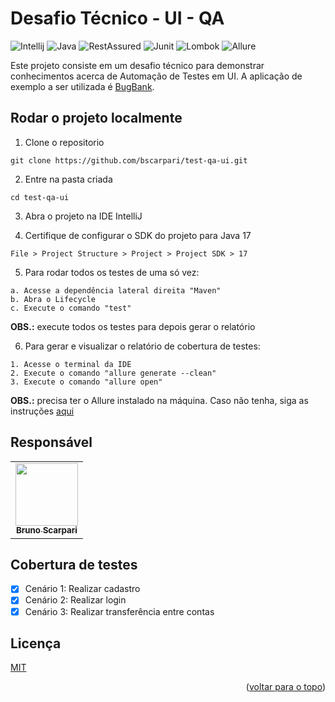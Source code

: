 <a name="readme-top"></a>

# Desafio Técnico - UI - QA

![Intellij](https://img.shields.io/badge/Intellij-logo?style=flat-square&color=%23000000)
![Java](https://img.shields.io/badge/JAVA_17-logo?style=flat-square&color=%23FF7800)
![RestAssured](https://img.shields.io/badge/RestAssured-logo?style=flat-square&color=%234EA94B)
![Junit](https://img.shields.io/badge/Junit-logo?style=flat-square&color=%2314692E)
![Lombok](https://img.shields.io/badge/Lombok-logo?style=flat-square&color=grey)
![Allure](https://img.shields.io/badge/Allure-logo?style=flat-square&color=%23FF4500)

Este projeto consiste em um desafio técnico para demonstrar conhecimentos acerca de Automação de Testes em UI. A
aplicação de exemplo a ser utilizada é [BugBank](https://bugbank.netlify.app/).

## Rodar o projeto localmente

1. Clone o repositorio

```ssh
git clone https://github.com/bscarpari/test-qa-ui.git
```

2. Entre na pasta criada

```ssh
cd test-qa-ui
``` 

3. Abra o projeto na IDE IntelliJ

4. Certifique de configurar o SDK do projeto para Java 17

```text
File > Project Structure > Project > Project SDK > 17
```

5. Para rodar todos os testes de uma só vez:

```text
a. Acesse a dependência lateral direita "Maven"
b. Abra o Lifecycle
c. Execute o comando "test"
```

**OBS.:** execute todos os testes para depois gerar o relatório

6. Para gerar e visualizar o relatório de cobertura de testes:

```text
1. Acesse o terminal da IDE
2. Execute o comando "allure generate --clean"
3. Execute o comando "allure open"
```

**OBS.:** precisa ter o Allure instalado na máquina. Caso não tenha, siga as
instruções [aqui](https://docs.qameta.io/allure/)

## Responsável

<table>
    <tr>
      <td align="center">
        <a href="https://github.com/bscarpari">
          <img src="https://avatars.githubusercontent.com/u/53575457?v=4" width="100px;" /><br>
          <sub>
            <b>Bruno Scarpari</b>
          </sub>
        </a>
      </td>
    </tr>
</table>

## Cobertura de testes

- [X] Cenário 1: Realizar cadastro
- [X] Cenário 2: Realizar login
- [X] Cenário 3: Realizar transferência entre contas

## Licença

[MIT](https://choosealicense.com/licenses/mit/)

<p align="right">(<a href="#readme-top">voltar para o topo</a>)</p>
